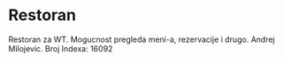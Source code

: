 # Restoran
Restoran za WT. Mogucnost pregleda meni-a, rezervacije i drugo. Andrej Milojevic. Broj Indexa: 16092
